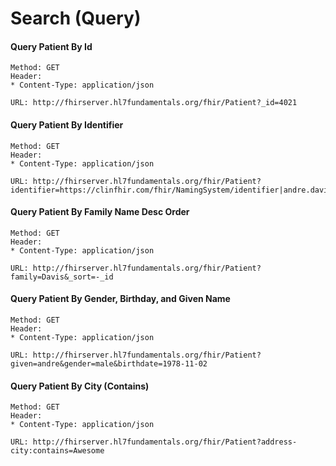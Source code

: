 # Search (Query)

#### Query Patient By Id
```text
Method: GET
Header:
* Content-Type: application/json

URL: http://fhirserver.hl7fundamentals.org/fhir/Patient?_id=4021
```



#### Query Patient By Identifier
```text
Method: GET
Header:
* Content-Type: application/json

URL: http://fhirserver.hl7fundamentals.org/fhir/Patient?identifier=https://clinfhir.com/fhir/NamingSystem/identifier|andre.davis
```


#### Query Patient By Family Name Desc Order
```text
Method: GET
Header:
* Content-Type: application/json

URL: http://fhirserver.hl7fundamentals.org/fhir/Patient?family=Davis&_sort=-_id
```


#### Query Patient By Gender, Birthday, and Given Name
```text
Method: GET
Header:
* Content-Type: application/json

URL: http://fhirserver.hl7fundamentals.org/fhir/Patient?given=andre&gender=male&birthdate=1978-11-02
```


#### Query Patient By City (Contains)
```text
Method: GET
Header:
* Content-Type: application/json

URL: http://fhirserver.hl7fundamentals.org/fhir/Patient?address-city:contains=Awesome
```